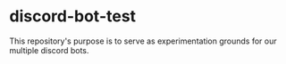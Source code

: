 # discord-bot-test
This repository's purpose is to serve as experimentation grounds for our multiple discord bots. 